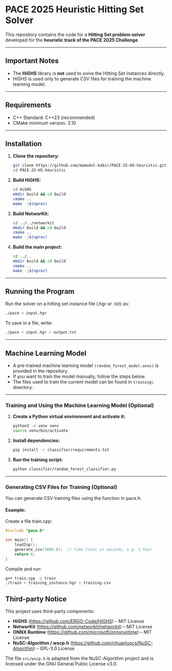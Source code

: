 # PACE 2025 Heuristic Hitting Set Solver

This repository contains the code for a **Hitting Set problem solver** developed for the **heuristic track of the PACE 2025 Challenge**.

---

## Important Notes

- The **HiGHS** library is **not** used to solve the Hitting Set instances directly.
- HiGHS is used only to generate CSV files for training the machine learning model.

---

## Requirements

- C++ Standard: C++23 (recommended)
- CMake minimum version: 3.10

---

## Installation

1. **Clone the repository:**

   ```bash
   git clone https://github.com/mamodul-kabir/PACE-25-HS-heuristic.git
   cd PACE-25-HS-heuristic
   ```

2. **Build HiGHS:**
	```bash
	cd HiGHS
	mkdir build && cd build
	cmake ..
	make -j$(nproc)
	```
3. **Build NetworKit:**
	```bash
	cd ../../networkit
	mkdir build && cd build
	cmake ..
	make -j$(nproc)
	```
4. **Build the main project:**
	```bash
	cd ../..
	mkdir build && cd build
	cmake ..
	make -j$(nproc)
	```
---

## Running the Program

Run the solver on a hitting set instance file (.hgr or .txt) as:
```bash
./pace < input.hgr
```

To save in a file, write: 
```bash
./pace < input.hgr > output.txt
```
---

## Machine Learning Model

- A pre-trained machine learning model `(random_forest_model.onnx)` is provided in the repository.
- If you want to train the model manually, follow the steps below.
- The files used to train the current model can be found in `training\` directory. 

---

### Training and Using the Machine Learning Model (Optional)

1. **Create a Python virtual environment and activate it:**
	```bash
	python3 -m venv venv
	source venv/bin/activate
	```
3. **Install dependencies:**
	```bash
	pip install -r classifier/requirements.txt
	```
4. **Run the training script:**
	```bash
	python classifier/random_forest_classifier.py
	```
---

### Generating CSV Files for Training (Optional)

You can generate CSV training files using the function in pace.h.

#### Example:
Create a file train.cpp:
```cpp
#include "pace.h"

int main() {
    loadInp();
    generate_csv(3600.0);  // time limit in seconds, e.g. 1 hour
    return 0;
}
```
Compile and run:
```bash
g++ train.cpp -o train
./train < training_instance.hgr > training.csv
```

## Third-party Notice

This project uses third-party components:

- **HiGHS** (https://github.com/ERGO-Code/HiGHS) – MIT License
- **NetworKit** (https://github.com/networkit/networkit) – MIT License
- **ONNX Runtime** (https://github.com/microsoft/onnxruntime) – MIT License
- **NuSC-Algorithm / wscp.h** (https://github.com/chuanluocs/NuSC-Algorithm) – GPL-3.0 License

The file `src/wscp.h` is adapted from the NuSC-Algorithm project and is licensed under the GNU General Public License v3.0.